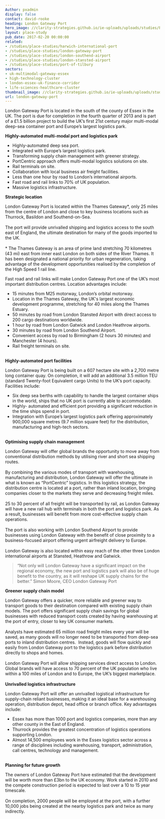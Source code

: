 ```yaml
---
Author: pxadmin
display: false
contact: david-rooke
heading: London Gateway Port
hero_image: //clarity-strategies.github.io/ie-uploads/uploads/studies/PS_LondonGateway_Banner.jpg
layout: place-study
pub_date: 2017-02-20 00:00:00
related:
- /studies/place-studies/harwich-international-port
- /studies/place-studies/london-gateway-port
- /studies/place-studies/london-southend-airport
- /studies/place-studies/london-stansted-airport
- /studies/place-studies/port-of-tilbury
sectors:
- uk-multimodal-gateway-essex
- high-technology-cluster
- london-essex-uk-finance-corridor
- life-sciences-healthcare-cluster
thumbnail_image: //clarity-strategies.github.io/ie-uploads/uploads/studies/LondonGateway_555x440.jpg
url: london-gateway-port
---
```


<p>London Gateway Port is located in the south of the county of Essex in the UK. The port is due for completion in the fourth quarter of 2013 and is part of a £1.5 billion project to build the UK’s first 21st century major multi-modal deep-sea container port and Europe’s largest logistics park.</p><p><strong>Highly-automated multi-modal port and logistics park</strong></p><ul><li>Highly-automated deep sea port.</li><li>Integrated with Europe’s largest logistics park.</li><li>Transforming supply chain management with greener strategy.</li><li>PortCentric approach offers multi-modal logistics solutions on site.</li><li>Rail terminals on site.</li><li>Collaboration with local business air freight facilities.</li><li>Less than one hour by road to London’s international airports.</li><li>Fast road and rail links to 70% of UK population.</li><li>Massive logistics infrastructure.</li></ul><p><strong>Strategic location</strong></p><p>London Gateway Port is located within the Thames Gateway*, only 25 miles from the centre of London and close to key business locations such as Thurrock, Basildon and Southend-on-Sea.<br/><br/>The port will provide unrivalled shipping and logistics access to the south east of England, the ultimate destination for many of the goods imported to the UK. <br/><br/>* The Thames Gateway is an area of prime land stretching 70 kilometres (43 mi) east from inner east London on both sides of the River Thames. It has been designated a national priority for urban regeneration, taking advantage of the development opportunities realised by the completion of the High Speed 1 rail line.</p><p>Fast road and rail links will make London Gateway Port one of the UK’s most important distribution centres. Location advantages include:</p><ul><li>15 minutes from M25 motorway, London’s orbital motorway.</li><li>Location in the Thames Gateway, the UK's largest economic development programme, stretching for 40 miles along the Thames Estuary.</li><li>50 minutes by road from London Stansted Airport with direct access to 200 cargo destinations worldwide.</li><li>1 hour by road from London Gatwick and London Heathrow airports.</li><li>30 minutes by road from London Southend Airport.</li><li>Convenient access by road to Birmingham (2 hours 30 minutes) and Manchester (4 hours).</li><li>Rail freight terminals on site.</li></ul><p><br/><strong>Highly-automated port facilities </strong></p><p>London Gateway Port is being built on a 607 hectare site with a 2,700 metre long container quay. On completion, it will add an additional 3.5 million TEU (standard Twenty-foot Equivalent cargo Units) to the UK’s port capacity. Facilities include:</p><ul><li>Six deep sea berths with capability to handle the largest container ships in the world, ships that no UK port is currently able to accommodate.</li><li>Highly- automated and efficient port providing a significant reduction in the time ships spend in port.</li><li>Integration with Europe’s largest logistics park offering approximately 900,000 square metres (9.7 million square feet) for the distribution, manufacturing and high-tech sectors.</li></ul><p><br/><strong>Optimising supply chain management  </strong></p><p>London Gateway will offer global brands the opportunity to move away from conventional distribution methods by utilising river and short sea shipping routes.<br/><br/>By combining the various modes of transport with warehousing, manufacturing and distribution, London Gateway will offer the ultimate in what is known as “PortCentric” logistics. In this logistics strategy, the distribution centre is located at a port, rather than inland location, bringing companies closer to the markets they serve and decreasing freight miles.<br/><br/>25 to 30 percent of all freight will be transported by rail, as London Gateway will have a new rail hub with terminals in both the port and logistics park. As a result, businesses will benefit from more cost-effective supply chain operations.<br/><br/>The port is also working with London Southend Airport to provide businesses using London Gateway with the benefit of close proximity to a business-focused airport offering urgent airfreight delivery to Europe.<br/><br/>London Gateway is also located within easy reach of the other three London international airports at Stansted, Heathrow and Gatwick.</p><blockquote><p>“Not only will London Gateway have a significant impact on the regional economy, the new port and logistics park will also be of huge benefit to the country, as it will reshape UK supply chains for the better.” Simon Moore, CEO London Gateway Port</p></blockquote><p><strong>Greener supply chain model</strong></p><p>London Gateway offers a quicker, more reliable and greener way to transport goods to their destination compared with existing supply chain models. The port offers significant supply chain savings for global businesses with reduced transport costs created by having warehousing at the port of entry, closer to key UK consumer markets.<br/><br/>Analysts have estimated 65 million road freight miles every year will be saved, as many goods will no longer need to be transported from deep-sea ports to inland distribution centres.  Instead, goods will flow quickly and easily from London Gateway port to the logistics park before distribution directly to shops and homes.<br/><br/>London Gateway Port will allow shipping services direct access to London. Global brands will have access to 70 percent of the UK population who live within a 100 miles of London and to Europe, the UK’s biggest marketplace.<br/><br/><strong>Unrivalled logistics infrastructure</strong></p><p>London Gateway Port will offer an unrivalled logistical infrastructure for supply-chain reliant businesses, making it an ideal base for a warehousing operation, distribution depot, head office or branch office. Key advantages include:</p><ul><li>Essex has more than 1000 port and logistics companies, more than any other county in the East of England. </li><li>Thurrock provides the greatest concentration of logistics operations supporting London.</li><li>Almost 14,500 employees work in the Essex logistics sector across a range of disciplines including warehousing, transport, administration, call centres, technology and management.</li></ul><p><br/><strong>Planning for future growth</strong></p><p>The owners of London Gateway Port have estimated that the development will be worth more than £3bn to the UK economy. Work started in 2010 and the compete construction period is expected to last over a 10 to 15 year timescale.<br/><br/>On completion, 2000 people will be employed at the port, with a further 10,000 jobs being created at the nearby logistics park and twice as many indirectly.</p>